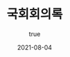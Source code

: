 ---
rank: 6
title: "국회회의록" 
date: '2021-08-04'
author:
    name: Yongwoon Jang
    picture: '/images/nationalAssemblyMinutes.jpg'
---